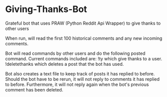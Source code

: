 Giving-Thanks-Bot
=================
Grateful bot that uses PRAW (Python Reddit Api Wrapper) to give thanks to other users

When run, will read the first 100 historical comments and any new incoming comments.

Bot will read commands by other users and do the following posted command.
Current commands included are:
  !ty which give thanks to a user.
  !deletethanks which deletes a post that the bot has used.
 
 Bot also creates a text file to keep track of posts it has replied to before. Should the bot have to be rerun, it will not reply to comments it has replied to before. Furthermore, it will not reply again when the bot's previous comment has been deleted.
 
